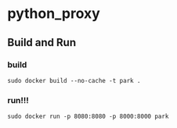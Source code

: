 # python_proxy

## Build and Run

### build
```sudo docker build --no-cache -t park .```

### run!!!
```sudo docker run -p 8080:8080 -p 8000:8000 park```
